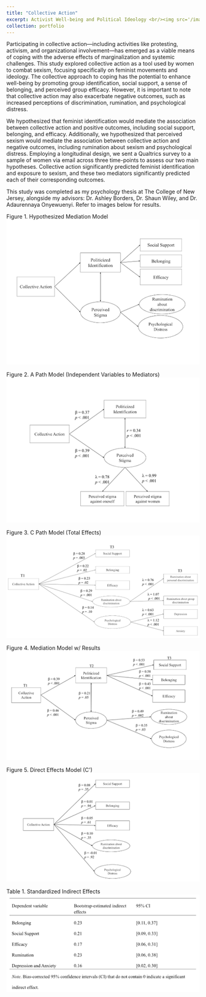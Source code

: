 ```yaml
---
title: "Collective Action"
excerpt: Activist Well-being and Political Ideology <br/><img src='/images/capic.jpg' style="width:400px;">
collection: portfolio
---
```


Participating in collective action—including activities like protesting, activism, and organizational involvement—has emerged as a viable means of coping with the adverse effects of marginalization and systemic challenges. This study explored collective action as a tool used by women to combat sexism, focusing specifically on feminist movements and ideology. The collective approach to coping has the potential to enhance well-being by promoting group identification, social support, a sense of belonging, and perceived group efficacy. However, it is important to note that collective action may also exacerbate negative outcomes, such as increased perceptions of discrimination, rumination, and psychological distress.

We hypothesized that feminist identification would mediate the association between collective action and positive outcomes, including social support, belonging, and efficacy. Additionally, we hypothesized that perceived sexism would mediate the association between collective action and negative outcomes, including rumination about sexism and psychological distress. Employing a longitudinal design, we sent a Qualtrics survey to a sample of women via email across three time-points to assess our two main hypotheses. Collective action significantly predicted feminist identification and exposure to sexism, and these two mediators significantly predicted each of their corresponding outcomes. 

This study was completed as my psychology thesis at The College of New Jersey, alongside my advisors: Dr. Ashley Borders, Dr. Shaun Wiley, and Dr. Adaurennaya Onyewuenyi. Refer to images below for results.

Figure 1. Hypothesized Mediation Model
![Alt text](/images/unnamed.png)

Figure 2. A Path Model (Independent Variables to Mediators)
![Alt text](/images/ivtodv.png)

Figure 3. C Path Model (Total Effects)
![Alt text](/images/toteff.png)

Figure 4. Mediation Model w/ Results
![Alt text](/images/med.png)

Figure 5. Direct Effects Model (C')
![Alt text](/images/cp.png)

Table 1. Standardized Indirect Effects
![Alt text](/images/tab.png)


